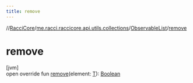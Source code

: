 ```yaml
---
title: remove
---
```

//[RacciCore](../../../index.html)/[me.racci.raccicore.api.utils.collections](../index.html)/[ObservableList](index.html)/[remove](remove.html)



# remove



[jvm]\
open override fun [remove](remove.html)(element: [T](index.html)): [Boolean](https://kotlinlang.org/api/latest/jvm/stdlib/kotlin/-boolean/index.html)





